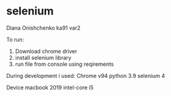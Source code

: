 # selenium
Diana Onishchenko ka91 var2 

To run:
1. Download chrome driver
3. install selenium library 
4. run file from console using reqirements


During development i used:
Chrome v94
python 3.9
selenium 4

Device
macbook 2019 intel-core i5
